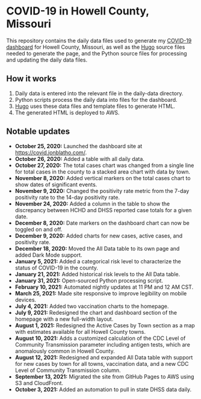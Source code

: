 # COVID-19 in Howell County, Missouri
This repository contains the daily data files used to generate my [COVID-19 dashboard](https://covid.jonblatho.com/) for Howell County, Missouri, as well as the [Hugo](https://gohugo.io/) source files needed to generate the page, and the Python source files for processing and updating the daily data files.

## How it works
1. Daily data is entered into the relevant file in the daily-data directory.
2. Python scripts process the daily data into files for the dashboard.
3. [Hugo](https://gohugo.io/) uses these data files and template files to generate HTML.
4. The generated HTML is deployed to AWS.

## Notable updates

* **October 25, 2020:** Launched the dashboard site at https://covid.jonblatho.com/.
* **October 26, 2020:** Added a table with all daily data.
* **October 27, 2020:** The total cases chart was changed from a single line for total cases in the county to a stacked area chart with data by town.
* **November 8, 2020:** Added vertical markers on the total cases chart to show dates of significant events.
* **November 9, 2020:** Changed the positivity rate metric from the 7-day positivity rate to the 14-day positivity rate.
* **November 24, 2020:** Added a column in the table to show the discrepancy between HCHD and DHSS reported case totals for a given date.
* **December 8, 2020:** Date markers on the dashboard chart can now be toggled on and off.
* **December 9, 2020:** Added charts for new cases, active cases, and positivity rate.
* **December 18, 2020:** Moved the All Data table to its own page and added Dark Mode support.
* **January 5, 2021:** Added a categorical risk level to characterize the status of COVID-19 in the county.
* **January 21, 2021:** Added historical risk levels to the All Data table.
* **January 31, 2021:** Open-sourced Python processing script.
* **February 10, 2021:** Automated nightly updates at 11 PM and 12 AM CST.
* **March 25, 2021:** Made site responsive to improve legibility on mobile devices.
* **July 4, 2021:** Added two vaccination charts to the homepage.
* **July 9, 2021:** Redesigned the chart and dashboard section of the homepage with a new full-width layout.
* **August 1, 2021:** Redesigned the Active Cases by Town section as a map with estimates available for all Howell County towns.
* **August 10, 2021:** Adds a customized calculation of the CDC Level of Community Transmission parameter including antigen tests, which are anomalously common in Howell County.
* **August 12, 2021:** Redesigned and expanded All Data table with support for new cases by town for all towns, vaccination data, and a new CDC Level of Community Transmission column.
* **September 13, 2021:** Migrated the site from GitHub Pages to AWS using S3 and CloudFront.
* **October 3, 2021:** Added an automation to pull in state DHSS data daily.